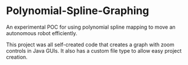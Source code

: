 # Polynomial-Spline-Graphing
An experimental POC for using polynomial spline mapping to move an autonomous robot efficiently.

This project was all self-created code that creates a graph with zoom controls in Java GUIs. It also has a custom file type to allow easy project creation.
